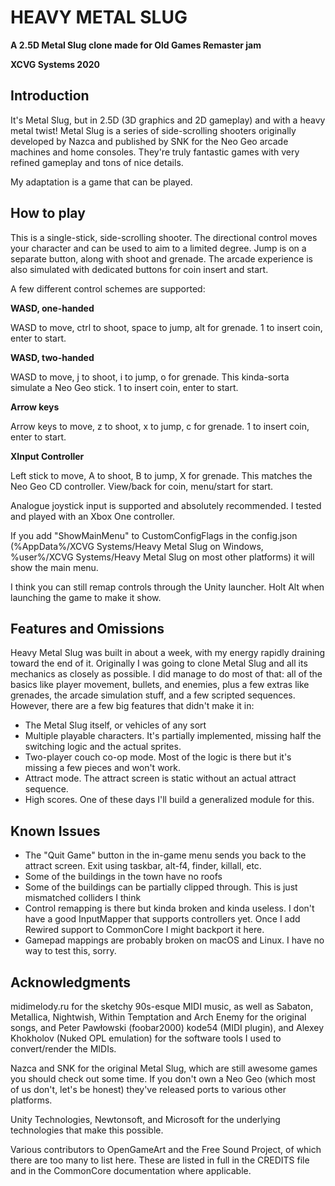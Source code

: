 # HEAVY METAL SLUG

**A 2.5D Metal Slug clone made for Old Games Remaster jam**

**XCVG Systems 2020**

## Introduction

It's Metal Slug, but in 2.5D (3D graphics and 2D gameplay) and with a heavy metal twist! Metal Slug is a series of side-scrolling shooters originally developed by Nazca and published by SNK for the Neo Geo arcade machines and home consoles. They're truly fantastic games with very refined gameplay and tons of nice details.

My adaptation is a game that can be played.

## How to play

This is a single-stick, side-scrolling shooter. The directional control moves your character and can be used to aim to a limited degree. Jump is on a separate button, along with shoot and grenade. The arcade experience is also simulated with dedicated buttons for coin insert and start.

A few different control schemes are supported:

**WASD, one-handed**

WASD to move, ctrl to shoot, space to jump, alt for grenade. 1 to insert coin, enter to start.

**WASD, two-handed**

WASD to move, j to shoot, i to jump, o for grenade. This kinda-sorta simulate a Neo Geo stick. 1 to insert coin, enter to start.

**Arrow keys**

Arrow keys to move, z to shoot, x to jump, c for grenade. 1 to insert coin, enter to start.

**XInput Controller**

Left stick to move, A to shoot, B to jump, X for grenade. This matches the Neo Geo CD controller. View/back for coin, menu/start for start.

Analogue joystick input is supported and absolutely recommended. I tested and played with an Xbox One controller.

If you add "ShowMainMenu" to CustomConfigFlags in the config.json (%AppData%/XCVG Systems/Heavy Metal Slug on Windows, %user%/XCVG Systems/Heavy Metal Slug on most other platforms) it will show the main menu.

I think you can still remap controls through the Unity launcher. Holt Alt when launching the game to make it show.

## Features and Omissions

Heavy Metal Slug was built in about a week, with my energy rapidly draining toward the end of it. Originally I was going to clone Metal Slug and all its mechanics as closely as possible. I did manage to do most of that: all of the basics like player movement, bullets, and enemies, plus a few extras like grenades, the arcade simulation stuff, and a few scripted sequences. However, there are a few big features that didn't make it in:

* The Metal Slug itself, or vehicles of any sort
* Multiple playable characters. It's partially implemented, missing half the switching logic and the actual sprites.
* Two-player couch co-op mode. Most of the logic is there but it's missing a few pieces and won't work.
* Attract mode. The attract screen is static without an actual attract sequence.
* High scores. One of these days I'll build a generalized module for this.

## Known Issues

* The "Quit Game" button in the in-game menu sends you back to the attract screen. Exit using taskbar, alt-f4, finder, killall, etc.
* Some of the buildings in the town have no roofs
* Some of the buildings can be partially clipped through. This is just mismatched colliders I think
* Control remapping is there but kinda broken and kinda useless. I don't have a good InputMapper that supports controllers yet. Once I add Rewired support to CommonCore I might backport it here.
* Gamepad mappings are probably broken on macOS and Linux. I have no way to test this, sorry.

## Acknowledgments

midimelody.ru for the sketchy 90s-esque MIDI music, as well as Sabaton, Metallica, Nightwish, Within Temptation and Arch Enemy for the original songs, and Peter Pawłowski (foobar2000) kode54 (MIDI plugin), and Alexey Khokholov (Nuked OPL emulation) for the software tools I used to convert/render the MIDIs. 

Nazca and SNK for the original Metal Slug, which are still awesome games you should check out some time. If you don't own a Neo Geo (which most of us don't, let's be honest) they've released ports to various other platforms.

Unity Technologies, Newtonsoft, and Microsoft for the underlying technologies that make this possible.

Various contributors to OpenGameArt and the Free Sound Project, of which there are too many to list here. These are listed in full in the CREDITS file and in the CommonCore documentation where applicable.




